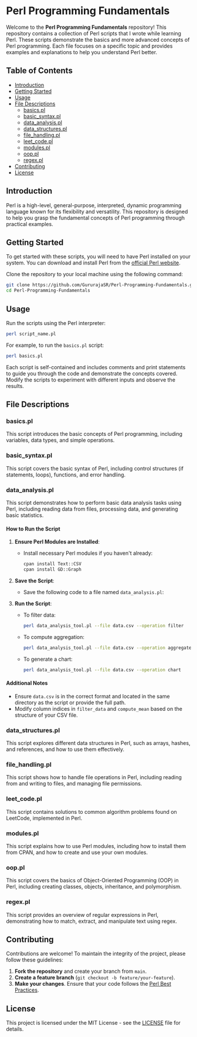 # Perl Programming Fundamentals

Welcome to the **Perl Programming Fundamentals** repository! This repository contains a collection of Perl scripts that I wrote while learning Perl. These scripts demonstrate the basics and more advanced concepts of Perl programming. Each file focuses on a specific topic and provides examples and explanations to help you understand Perl better.

## Table of Contents

- [Introduction](#introduction)
- [Getting Started](#getting-started)
- [Usage](#usage)
- [File Descriptions](#file-descriptions)
  - [basics.pl](#basicspl)
  - [basic_syntax.pl](#basic_syntaxpl)
  - [data_analysis.pl](#data_analysispl)
  - [data_structures.pl](#data_structurespl)
  - [file_handling.pl](#file_handlingpl)
  - [leet_code.pl](#leet_codepl)
  - [modules.pl](#modulespl)
  - [oop.pl](#ooppl)
  - [regex.pl](#regexpl)
- [Contributing](#contributing)
- [License](#license)

## Introduction

Perl is a high-level, general-purpose, interpreted, dynamic programming language known for its flexibility and versatility. This repository is designed to help you grasp the fundamental concepts of Perl programming through practical examples.

## Getting Started

To get started with these scripts, you will need to have Perl installed on your system. You can download and install Perl from the [official Perl website](https://www.perl.org/get.html).

Clone the repository to your local machine using the following command:

```sh
git clone https://github.com/GururajaSR/Perl-Programming-Fundamentals.git
cd Perl-Programming-Fundamentals
```

## Usage

Run the scripts using the Perl interpreter:

```sh
perl script_name.pl
```

For example, to run the `basics.pl` script:

```sh
perl basics.pl
```

Each script is self-contained and includes comments and print statements to guide you through the code and demonstrate the concepts covered. Modify the scripts to experiment with different inputs and observe the results.

## File Descriptions

### basics.pl

This script introduces the basic concepts of Perl programming, including variables, data types, and simple operations.

### basic_syntax.pl

This script covers the basic syntax of Perl, including control structures (if statements, loops), functions, and error handling.

### data_analysis.pl

This script demonstrates how to perform basic data analysis tasks using Perl, including reading data from files, processing data, and generating basic statistics.

#### How to Run the Script

1. **Ensure Perl Modules are Installed**:
   - Install necessary Perl modules if you haven't already:
     ```sh
     cpan install Text::CSV
     cpan install GD::Graph
     ```

2. **Save the Script**:
   - Save the following code to a file named `data_analysis.pl`:
     
3. **Run the Script**:
   - To filter data:
     ```sh
     perl data_analysis_tool.pl --file data.csv --operation filter
     ```
   - To compute aggregation:
     ```sh
     perl data_analysis_tool.pl --file data.csv --operation aggregate
     ```
   - To generate a chart:
     ```sh
     perl data_analysis_tool.pl --file data.csv --operation chart
     ```

#### Additional Notes

- Ensure `data.csv` is in the correct format and located in the same directory as the script or provide the full path.
- Modify column indices in `filter_data` and `compute_mean` based on the structure of your CSV file.

### data_structures.pl

This script explores different data structures in Perl, such as arrays, hashes, and references, and how to use them effectively.

### file_handling.pl

This script shows how to handle file operations in Perl, including reading from and writing to files, and managing file permissions.

### leet_code.pl

This script contains solutions to common algorithm problems found on LeetCode, implemented in Perl.

### modules.pl

This script explains how to use Perl modules, including how to install them from CPAN, and how to create and use your own modules.

### oop.pl

This script covers the basics of Object-Oriented Programming (OOP) in Perl, including creating classes, objects, inheritance, and polymorphism.

### regex.pl

This script provides an overview of regular expressions in Perl, demonstrating how to match, extract, and manipulate text using regex.

## Contributing

Contributions are welcome! To maintain the integrity of the project, please follow these guidelines:

1. **Fork the repository** and create your branch from `main`.
2. **Create a feature branch** (`git checkout -b feature/your-feature`).
3. **Make your changes**. Ensure that your code follows the [Perl Best Practices](https://perldoc.perl.org/perlstyle.html).

## License

This project is licensed under the MIT License - see the [LICENSE](LICENSE) file for details.

